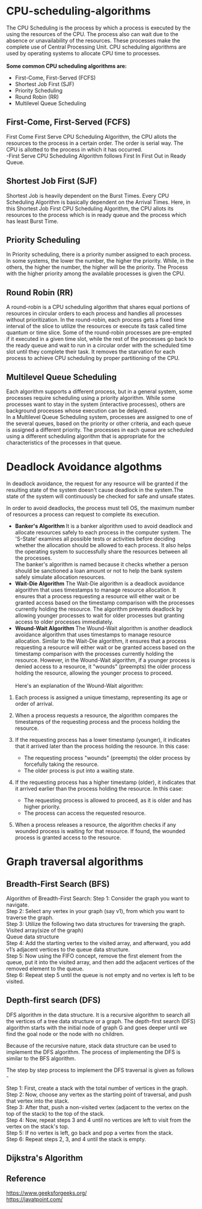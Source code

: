 # CPU-scheduling-algorithms
The CPU Scheduling is the process by which a process is executed by the using the resources of the CPU. The process also can wait due to the absence or unavailability of the resources. These processes make the complete use of Central Processing Unit.
CPU scheduling algorithms are used by operating systems to allocate CPU time to processes.<br>
 <br>
 <b>Some common CPU scheduling algorithms are:</b><br>
* First-Come, First-Served (FCFS)<br>
* Shortest Job First (SJF)<br>
* Priority Scheduling<br>  
* Round Robin (RR)<br>
* Multilevel Queue Scheduling<br>
## First-Come, First-Served (FCFS)
First Come First Serve CPU Scheduling Algorithm, the CPU allots the resources to the process in a certain order. The order is serial way. The CPU is allotted to the process in which it has occurred.<br>
-First Serve CPU Scheduling Algorithm follows First In First Out in Ready Queue.
## Shortest Job First (SJF)
Shortest Job is heavily dependent on the Burst Times. Every CPU Scheduling Algorithm is basically dependent on the Arrival Times. Here, in this Shortest Job First CPU Scheduling Algorithm, the CPU allots its resources to the process which is in ready queue and the process which has least Burst Time.
## Priority Scheduling 
In Priority scheduling, there is a priority number assigned to each process. In some systems, the lower the number, the higher the priority. While, in the others, the higher the number, the higher will be the priority. The Process with the higher priority among the available processes is given the CPU.
## Round Robin (RR)
A round-robin is a CPU scheduling algorithm that shares equal portions of resources in circular orders to each process and handles all processes without prioritization. In the round-robin, each process gets a fixed time interval of the slice to utilize the resources or execute its task called time quantum or time slice. Some of the round-robin processes are pre-empted if it executed in a given time slot, while the rest of the processes go back to the ready queue and wait to run in a circular order with the scheduled time slot until they complete their task. It removes the starvation for each process to achieve CPU scheduling by proper partitioning of the CPU.
## Multilevel Queue Scheduling
Each algorithm supports a different process, but in a general system, some processes require scheduling using a priority algorithm. While some processes want to stay in the system (interactive processes), others are background processes whose execution can be delayed.<br>
In a Multilevel Queue Scheduling system, processes are assigned to one of the several queues, based on the priority or other criteria, and each queue is assigned a different priority. The processes in each queue are scheduled using a different scheduling algorithm that is appropriate for the characteristics of the processes in that queue.

# Deadlock Avoidance algothms
In deadlock avoidance, the request for any resource will be granted if the resulting state of the system doesn't cause deadlock in the system.The state of the system will continuously be checked for safe and unsafe states.

In order to avoid deadlocks, the process must tell OS, the maximum number of resources a process can request to complete its execution.
<br>
* <b>Banker's Algorithm </b>
It is a banker algorithm used to avoid deadlock and allocate resources safely to each process in the computer system. The 'S-State' examines all possible tests or activities before deciding whether the allocation should be allowed to each process. It also helps the operating system to successfully share the resources between all the processes. <br>
The banker's algorithm is named because it checks whether a person should be sanctioned a loan amount or not to help the bank system safely simulate allocation resources.
* <b>Wait-Die Algorithm</b>
The Wait-Die algorithm is a deadlock avoidance algorithm that uses timestamps to manage resource allocation. It ensures that a process requesting a resource will either wait or be granted access based on the timestamp comparison with the processes currently holding the resource. The algorithm prevents deadlock by allowing younger processes to wait for older processes but granting access to older processes immediately.
* <b>Wound-Wait Algorithm</b>
The Wound-Wait algorithm is another deadlock avoidance algorithm that uses timestamps to manage resource allocation. Similar to the Wait-Die algorithm, it ensures that a process requesting a resource will either wait or be granted access based on the timestamp comparison with the processes currently holding the resource. However, in the Wound-Wait algorithm, if a younger process is denied access to a resource, it "wounds" (preempts) the older process holding the resource, allowing the younger process to proceed.<br>
<br>Here's an explanation of the Wound-Wait algorithm:<br>
1. Each process is assigned a unique timestamp, representing its age or order of arrival.<br>

2. When a process requests a resource, the algorithm compares the timestamps of the requesting process and the process holding the resource.

3. If the requesting process has a lower timestamp (younger), it indicates that it arrived later than the process holding the resource. In this case:
   - The requesting process "wounds" (preempts) the older process by forcefully taking the resource.
   - The older process is put into a waiting state.

4. If the requesting process has a higher timestamp (older), it indicates that it arrived earlier than the process holding the resource. In this case:
   - The requesting process is allowed to proceed, as it is older and has higher priority.
   - The process can access the requested resource.

5. When a process releases a resource, the algorithm checks if any wounded process is waiting for that resource. If found, the wounded process is granted access to the resource.

# Graph traversal algorithms
## Breadth-First Search (BFS)
Algorithm of Breadth-First Search:
Step 1: Consider the graph you want to navigate.<br>
Step 2: Select any vertex in your graph (say v1), from which you want to traverse the graph.<br>
Step 3: Utilize the following two data structures for traversing the graph.<br>
Visited array(size of the graph)<br>
Queue data structure<br>
Step 4: Add the starting vertex to the visited array, and afterward, you add v1’s adjacent vertices to the queue data structure.<br>
Step 5: Now using the FIFO concept, remove the first element from the queue, put it into the visited array, and then add the adjacent vertices of the removed element to the queue.<br>
Step 6: Repeat step 5 until the queue is not empty and no vertex is left to be visited.<br>

## Depth-first search (DFS)
DFS algorithm in the data structure. It is a recursive algorithm to search all the vertices of a tree data structure or a graph. The depth-first search (DFS) algorithm starts with the initial node of graph G and goes deeper until we find the goal node or the node with no children.

Because of the recursive nature, stack data structure can be used to implement the DFS algorithm. The process of implementing the DFS is similar to the BFS algorithm.

The step by step process to implement the DFS traversal is given as follows -

Step 1: First, create a stack with the total number of vertices in the graph.<br>
Step 2: Now, choose any vertex as the starting point of traversal, and push that vertex into the stack.<br>
Step 3: After that, push a non-visited vertex (adjacent to the vertex on the top of the stack) to the top of the stack.<br>
Step 4: Now, repeat steps 3 and 4 until no vertices are left to visit from the vertex on the stack's top.<br>
Step 5: If no vertex is left, go back and pop a vertex from the stack.<br>
Step 6: Repeat steps 2, 3, and 4 until the stack is empty.<br>

## Dijkstra's Algorithm


## Reference
https://www.geeksforgeeks.org/ <br>
https://javatpoint.com/ <br>

